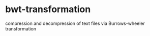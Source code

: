 # bwt-transformation
compression and decompression of text files via Burrows-wheeler transformation
